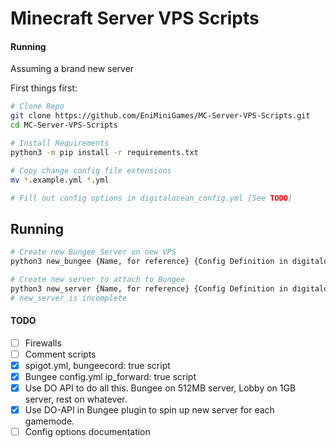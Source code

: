 # Minecraft Server VPS Scripts  

#### Running  
Assuming a brand new server  

First things first:  
```sh
# Clone Repo
git clone https://github.com/EniMiniGames/MC-Server-VPS-Scripts.git 
cd MC-Server-VPS-Scripts

# Install Requirements
python3 -m pip install -r requirements.txt

# Copy change config file extensions
mv *.example.yml *.yml

# Fill out config options in digitalocean_config.yml [See TODO]
```  

## Running  
```sh
# Create new Bungee Server on new VPS
python3 new_bungee {Name, for reference} {Config Definition in digitalocean_config.yml} {OPTIONAL_ARGS}

# Create new server to attach to Bungee
python3 new_server {Name, for reference} {Config Definition in digitalocean_config.yml} -b {Bungee name, as defined in bungee_info.yml} {OPTIONAL_ARGS}
# new_server is incomplete
```

#### TODO  

- [ ] Firewalls  
- [ ] Comment scripts  
- [x] spigot.yml, bungeecord: true script
- [x] Bungee config.yml ip_forward: true script
- [x] Use DO API to do all this. Bungee on 512MB server, Lobby on 1GB server, rest on whatever.
- [x] Use DO-API in Bungee plugin to spin up new server for each gamemode.
- [ ] Config options documentation
